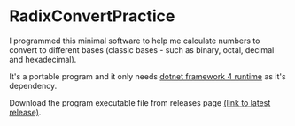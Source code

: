 # RadixConvertPractice

I programmed this minimal software to help me calculate numbers to convert to different bases (classic bases - such as binary, octal, decimal and hexadecimal).

It's a portable program and it only needs [dotnet framework 4 runtime](https://dl2.soft98.ir/soft/n/NET.Framework.4.x86-x64.rar?1713997359) as it's dependency.

Download the program executable file from releases page [(link to latest release)](https://github.com/AliAlmasi/RadixConvertPractice/releases/latest).